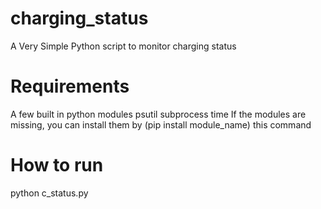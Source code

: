 # charging_status
A Very Simple Python script to monitor charging status

# Requirements
A few built in python modules
psutil
subprocess
time
If the modules are missing, you can install them by (pip install module_name) this command

# How to run
python c_status.py
